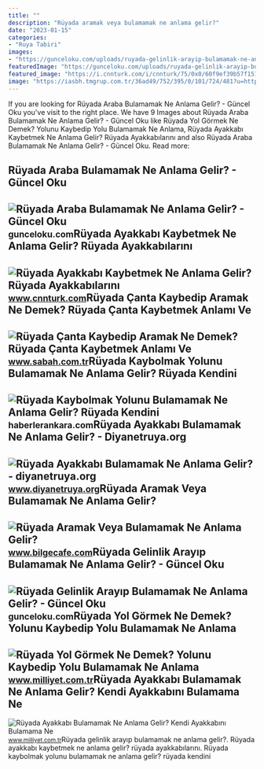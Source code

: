 ```yaml
---
title: ""
description: "Rüyada aramak veya bulamamak ne anlama gelir?"
date: "2023-01-15"
categories:
- "Ruya Tabiri"
images:
- "https://gunceloku.com/uploads/ruyada-gelinlik-arayip-bulamamak-ne-anlama-gelir-63ebd4c51ab58.jpg"
featuredImage: "https://gunceloku.com/uploads/ruyada-gelinlik-arayip-bulamamak-ne-anlama-gelir-63ebd4c51ab58.jpg"
featured_image: "https://i.cnnturk.com/i/cnnturk/75/0x0/60f9ef39b57f151d1cf6633c.jpg"
image: "https://iasbh.tmgrup.com.tr/36ad49/752/395/0/101/724/481?u=https://isbh.tmgrup.com.tr/sbh/2021/09/28/ruyada-canta-kaybetmek-ne-anlama-gelir-ruyada-canta-kaybedip-aramak-ne-demek-1632816666461.jpg"
---
```


If you are looking for Rüyada Araba Bulamamak Ne Anlama Gelir? - Güncel Oku you've visit to the right place. We have 9 Images about Rüyada Araba Bulamamak Ne Anlama Gelir? - Güncel Oku like Rüyada Yol Görmek Ne Demek? Yolunu Kaybedip Yolu Bulamamak Ne Anlama, Rüyada Ayakkabı Kaybetmek Ne Anlama Gelir? Rüyada Ayakkabılarını and also Rüyada Araba Bulamamak Ne Anlama Gelir? - Güncel Oku. Read more:

Rüyada Araba Bulamamak Ne Anlama Gelir? - Güncel Oku
----------------------------------------------------

 ![Rüyada Araba Bulamamak Ne Anlama Gelir? - Güncel Oku](https://gunceloku.com/uploads/ruyada-araba-bulamamak-ne-anlama-gelir-6393506a1f664.jpg) <small>gunceloku.com</small>Rüyada Ayakkabı Kaybetmek Ne Anlama Gelir? Rüyada Ayakkabılarını
----------------------------------------------------------------

 ![Rüyada Ayakkabı Kaybetmek Ne Anlama Gelir? Rüyada Ayakkabılarını](https://i.cnnturk.com/i/cnnturk/75/0x0/60f9ef39b57f151d1cf6633c.jpg) <small>www.cnnturk.com</small>Rüyada Çanta Kaybedip Aramak Ne Demek? Rüyada Çanta Kaybetmek Anlamı Ve
-----------------------------------------------------------------------

 ![Rüyada Çanta Kaybedip Aramak Ne Demek? Rüyada Çanta Kaybetmek Anlamı Ve](https://iasbh.tmgrup.com.tr/36ad49/752/395/0/101/724/481?u=https://isbh.tmgrup.com.tr/sbh/2021/09/28/ruyada-canta-kaybetmek-ne-anlama-gelir-ruyada-canta-kaybedip-aramak-ne-demek-1632816666461.jpg) <small>www.sabah.com.tr</small>Rüyada Kaybolmak Yolunu Bulamamak Ne Anlama Gelir? Rüyada Kendini
-----------------------------------------------------------------

 ![Rüyada Kaybolmak Yolunu Bulamamak Ne Anlama Gelir? Rüyada Kendini](https://haberlerankara.com/d/gallery/2021/10/7762064/ruyada-yolunu-kaybetmek-1-1631095174.jpg) <small>haberlerankara.com</small>Rüyada Ayakkabı Bulamamak Ne Anlama Gelir? - Diyanetruya.org
------------------------------------------------------------

 ![Rüyada Ayakkabı Bulamamak Ne Anlama Gelir? - diyanetruya.org](https://www.diyanetruya.org/wp-content/uploads/2023/01/ruyada-altin-gormek-1536x864.jpg) <small>www.diyanetruya.org</small>Rüyada Aramak Veya Bulamamak Ne Anlama Gelir?
---------------------------------------------

 ![Rüyada Aramak Veya Bulamamak Ne Anlama Gelir?](https://www.bilgecafe.com/wp-content/uploads/2022/08/ruyada-aramak.jpg) <small>www.bilgecafe.com</small>Rüyada Gelinlik Arayıp Bulamamak Ne Anlama Gelir? - Güncel Oku
--------------------------------------------------------------

 ![Rüyada Gelinlik Arayıp Bulamamak Ne Anlama Gelir? - Güncel Oku](https://gunceloku.com/uploads/ruyada-gelinlik-arayip-bulamamak-ne-anlama-gelir-63ebd4c51ab58.jpg) <small>gunceloku.com</small>Rüyada Yol Görmek Ne Demek? Yolunu Kaybedip Yolu Bulamamak Ne Anlama
--------------------------------------------------------------------

 ![Rüyada Yol Görmek Ne Demek? Yolunu Kaybedip Yolu Bulamamak Ne Anlama](https://image.milimaj.com/i/milliyet/75/0x410/5f2f3cd455427f025ca7e211.jpg) <small>www.milliyet.com.tr</small>Rüyada Ayakkabı Bulamamak Ne Anlama Gelir? Kendi Ayakkabını Bulamama Ne
-----------------------------------------------------------------------

 ![Rüyada Ayakkabı Bulamamak Ne Anlama Gelir? Kendi Ayakkabını Bulamama Ne](https://i2.milimaj.com/i/milliyet/75/0x410/646dbc6d86b2472450401347.jpg) <small>www.milliyet.com.tr</small>Rüyada gelinlik arayıp bulamamak ne anlama gelir?. Rüyada ayakkabı kaybetmek ne anlama gelir? rüyada ayakkabılarını. Rüyada kaybolmak yolunu bulamamak ne anlama gelir? rüyada kendini
